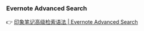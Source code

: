 ### Evernote Advanced Search

👉 [印象笔记高级检索语法 | Evernote Advanced Search](https://www.dropbox.com/s/vec8r31ul8whrq0/%E5%8D%B0%E8%B1%A1%E7%AC%94%E8%AE%B0%E9%AB%98%E7%BA%A7%E6%A3%80%E7%B4%A2%E8%AF%AD%E6%B3%95%20%7C%20Evernote%20Advanced%20Search.html?dl=0)
